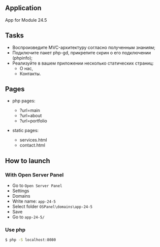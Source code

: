 ## Application

App for Module 24.5

## Tasks

- Воспроизведите MVC-архитектуру согласно полученным знаниям;
- Подключите пакет php-gd, прикрепите скрин о его подключении (phpinfo);
- Реализуйте в вашем приложении несколько статических страниц:
  - О нас,
  - Контакты.

## Pages

- php pages:
  - ?url=main
  - ?url=about
  - ?url=portfolio

- static pages:
  - services.html
  - contact.html

## How to launch

### With Open Server Panel

- Go to `Open Server Panel`
- Settings
- Domains
- Write name: `app-24-5`
- Select folder `OSPanel\domains\app-24-5`
- Save
- Go to `app-24-5/`

### Use php

```bash
$ php -S localhost:8080
```
